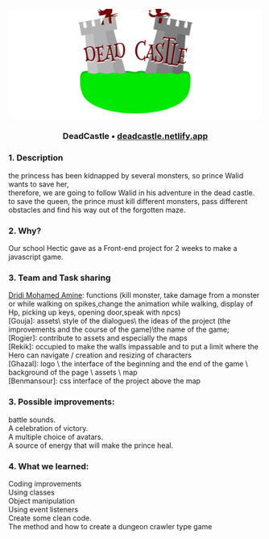 ![DeadCastel](images/logo.png)
### <p align="center"> DeadCastle • <a href="https://deadcastle.netlify.app" > deadcastle.netlify.app </a> </p>

### 1. Description

the princess has been kidnapped by several monsters, so prince Walid wants to save her, <br>
therefore, we are going to follow Walid in his adventure in the dead castle.<br>
to save the queen, the prince must kill different monsters, pass different obstacles and find his way out of the forgotten maze.


### 2. Why?
Our school Hectic gave as a Front-end project for 2 weeks to make a javascript game.

### 3. Team and Task sharing 
[Dridi Mohamed Amine](https://github.com/dridi19): functions (kill monster, take damage from a monster or while walking on spikes,change the animation while walking, display of Hp, picking up keys, opening door,speak with npcs)  <br>
[Gouja]:  assets\ style of the dialogues\ the ideas of the project (the improvements and the course of the game)\the name of the game; <br>
[Rogier]: contribute to assets and especially the maps <br>
[Rekik]: occupied to make the walls impassable and to put a limit where the Hero can navigate / creation and resizing of characters <br>
[Ghazal]:  logo \ the interface of the beginning and the end of the game \ background of the page \ assets \ map <br>
[Benmansour]: css interface of the project above the map <br>

### 3. Possible improvements:
battle sounds. <br>
A celebration of victory. <br>
A multiple choice of avatars. <br>
A source of energy that will make the prince heal. <br>

### 4. What we learned: 
Coding improvements <br>
Using classes  <br>
Object manipulation  <br>
Using event listeners  <br>
Create some clean code.  <br>
The method and how to create a dungeon crawler type game  <br>
